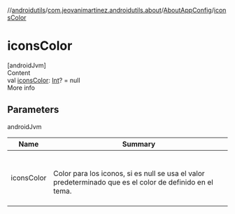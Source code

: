 //[androidutils](../../index.md)/[com.jeovanimartinez.androidutils.about](../index.md)/[AboutAppConfig](index.md)/[iconsColor](icons-color.md)



# iconsColor  
[androidJvm]  
Content  
val [iconsColor](icons-color.md): [Int](https://kotlinlang.org/api/latest/jvm/stdlib/kotlin/-int/index.html)? = null  
More info  


## Parameters  
  
androidJvm  
  
|  Name|  Summary| 
|---|---|
| <a name="com.jeovanimartinez.androidutils.about/AboutAppConfig/iconsColor/#/PointingToDeclaration/"></a>iconsColor| <a name="com.jeovanimartinez.androidutils.about/AboutAppConfig/iconsColor/#/PointingToDeclaration/"></a><br><br>Color para los iconos, si es null se usa el valor predeterminado que es el color de definido en el tema.<br><br>
  
  



